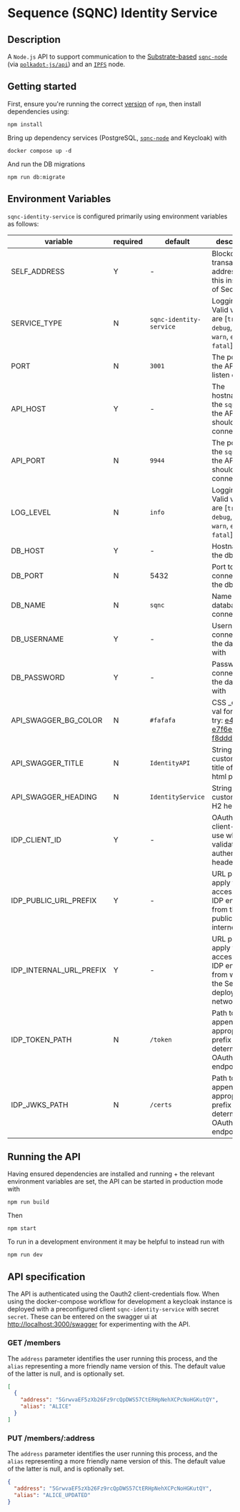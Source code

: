 # Sequence (SQNC) Identity Service

## Description

A `Node.js` API to support communication to the [Substrate-based](https://www.substrate.io/) [`sqnc-node`](https://github.com/digicatapult/sqnc-node) (via [`polkadot-js/api`](https://www.npmjs.com/package/@polkadot/api)) and an [`IPFS`](https://ipfs.io/) node.

## Getting started

First, ensure you're running the correct [version](.node-version) of `npm`, then install dependencies using:

```
npm install
```

Bring up dependency services (PostgreSQL, [`sqnc-node`](https://github.com/digicatapult/sqnc-node) and Keycloak) with

```
docker compose up -d
```

And run the DB migrations

```
npm run db:migrate
```

## Environment Variables

`sqnc-identity-service` is configured primarily using environment variables as follows:

| variable                | required | default                 | description                                                                                                                                           |
| ----------------------- | -------- | ----------------------- | ----------------------------------------------------------------------------------------------------------------------------------------------------- |
| SELF_ADDRESS            | Y        | -                       | Blockchain transacting address for this instance of Sequence                                                                                          |
| SERVICE_TYPE            | N        | `sqnc-identity-service` | Logging level. Valid values are [`trace`, `debug`, `info`, `warn`, `error`, `fatal`]                                                                  |
| PORT                    | N        | `3001`                  | The port for the API to listen on                                                                                                                     |
| API_HOST                | Y        | -                       | The hostname of the `sqnc-node` the API should connect to                                                                                             |
| API_PORT                | N        | `9944`                  | The port of the `sqnc-node` the API should connect to                                                                                                 |
| LOG_LEVEL               | N        | `info`                  | Logging level. Valid values are [`trace`, `debug`, `info`, `warn`, `error`, `fatal`]                                                                  |
| DB_HOST                 | Y        | -                       | Hostname for the db                                                                                                                                   |
| DB_PORT                 | N        | 5432                    | Port to connect to the db                                                                                                                             |
| DB_NAME                 | N        | `sqnc`                  | Name of the database to connect to                                                                                                                    |
| DB_USERNAME             | Y        | -                       | Username to connect to the database with                                                                                                              |
| DB_PASSWORD             | Y        | -                       | Password to connect to the database with                                                                                                              |
| API_SWAGGER_BG_COLOR    | N        | `#fafafa`               | CSS \_color\* val for UI bg ( try: [e4f2f3](https://coolors.co/e4f2f3) , [e7f6e6](https://coolors.co/e7f6e6) or [f8dddd](https://coolors.co/f8dddd) ) |
| API_SWAGGER_TITLE       | N        | `IdentityAPI`           | String used to customise the title of the html page                                                                                                   |
| API_SWAGGER_HEADING     | N        | `IdentityService`       | String used to customise the H2 heading                                                                                                               |
| IDP_CLIENT_ID           | Y        | -                       | OAuth2 client-id to use when validating authentication headers                                                                                        |
| IDP_PUBLIC_URL_PREFIX   | Y        | -                       | URL prefix to apply to access the IDP endpoints from the public internet                                                                              |
| IDP_INTERNAL_URL_PREFIX | Y        | -                       | URL prefix to apply to access the IDP endpoints from within the Sequence deployment's network                                                         |
| IDP_TOKEN_PATH          | N        | `/token`                | Path to append to the appropriate prefix to determine the OAuth2 token endpoint                                                                       |
| IDP_JWKS_PATH           | N        | `/certs`                | Path to append to the appropriate prefix to determine the OAuth2 JWKS endpoint                                                                        |

## Running the API

Having ensured dependencies are installed and running + the relevant environment variables are set, the API can be started in production mode with

```
npm run build
```

Then

```
npm start
```

To run in a development environment it may be helpful to instead run with

```
npm run dev
```

## API specification

The API is authenticated using the Oauth2 client-credentials flow. When using the docker-compose workflow for development a keycloak instance is deployed with a preconfigured client `sqnc-identity-service` with secret `secret`. These can be entered on the swagger ui at [http://localhost:3000/swagger](http://localhost:3000/swagger) for experimenting with the API.

### GET /members

The `address` parameter identifies the user running this process, and the `alias` representing a more friendly name version of this. The default value of the latter is null, and is optionally set.

```json
[
  {
    "address": "5GrwvaEF5zXb26Fz9rcQpDWS57CtERHpNehXCPcNoHGKutQY",
    "alias": "ALICE"
  }
]
```

### PUT /members/:address

The `address` parameter identifies the user running this process, and the `alias` representing a more friendly name version of this. The default value of the latter is null, and is optionally set.

```json
{
  "address": "5GrwvaEF5zXb26Fz9rcQpDWS57CtERHpNehXCPcNoHGKutQY",
  "alias": "ALICE_UPDATED"
}
```
